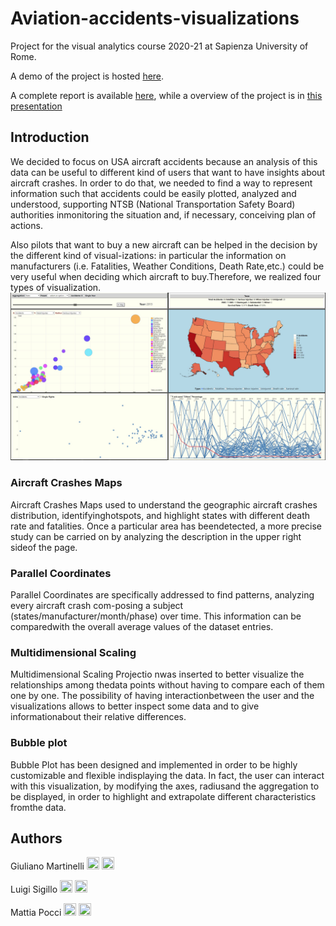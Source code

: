 # Aviation-accidents-visualizations
Project for the visual analytics course 2020-21 at Sapienza University of Rome. 

A demo of the project is hosted [here](https://luigisigillo.github.io/Aviation-accidents-visualizations/).

A complete report is available [here](legacy/Report.pdf), while a overview of the project is in [this presentation](legacy/USAaviationcrashes.pdf)

## Introduction
We decided to focus on USA aircraft accidents because an analysis of this data can be useful to different kind of users that want to have insights about aircraft crashes. In order to do that, we needed to find a way to represent information such that accidents could be easily plotted, analyzed and understood, supporting NTSB (National Transportation Safety Board) authorities inmonitoring the situation and, if necessary, conceiving plan of actions.

Also pilots that want to buy a new aircraft can be helped in the decision by the different kind of visual-izations: in particular the information on manufacturers (i.e.  Fatalities, Weather Conditions, Death Rate,etc.) could be very useful when deciding which aircraft to buy.Therefore, we realized four types of visualization.
![Contribution guidelines for this project](legacy/all.jpg)

### Aircraft Crashes Maps
Aircraft Crashes Maps used to understand the geographic aircraft crashes distribution, identifyinghotspots, and highlight states with different death rate and fatalities.  Once a particular area has beendetected, a more precise study can be carried on by analyzing the description in the upper right sideof the page.

### Parallel Coordinates
Parallel Coordinates are specifically addressed to find patterns, analyzing every aircraft crash com-posing a subject (states/manufacturer/month/phase) over time.  This information can be comparedwith the overall average values of the dataset entries.

### Multidimensional Scaling
Multidimensional Scaling Projectio nwas inserted to better visualize the relationships among thedata points without having to compare each of them one by one. The possibility of having interactionbetween the user and the visualizations allows to better inspect some data and to give informationabout their relative differences.

### Bubble plot

Bubble Plot has been designed and implemented in order to be highly customizable and flexible indisplaying the data.  In fact, the user can interact with this visualization, by modifying the axes, radiusand the aggregation to be displayed, in order to highlight and extrapolate different characteristics fromthe data.

## Authors 

Giuliano Martinelli [<img src="https://cdn4.iconfinder.com/data/icons/social-messaging-ui-color-shapes-2-free/128/social-linkedin-circle-512.png" width="20" height="20">](https://www.linkedin.com/in/giuliano-martinelli-20a9b2193/)
[<img src="https://upload.wikimedia.org/wikipedia/commons/9/91/Octicons-mark-github.svg" width="20" height="20">](https://github.com/g185)

Luigi Sigillo [<img src="https://cdn4.iconfinder.com/data/icons/social-messaging-ui-color-shapes-2-free/128/social-linkedin-circle-512.png" width="20" height="20">](https://www.linkedin.com/in/luigi-sigillo)
[<img src="https://upload.wikimedia.org/wikipedia/commons/9/91/Octicons-mark-github.svg" width="20" height="20">](https://github.com/LuigiSigillo/)

Mattia Pocci [<img src="https://cdn4.iconfinder.com/data/icons/social-messaging-ui-color-shapes-2-free/128/social-linkedin-circle-512.png" width="20" height="20">](https://www.linkedin.com/in/mattia-pocci-b96232187/)
[<img src="https://upload.wikimedia.org/wikipedia/commons/9/91/Octicons-mark-github.svg" width="20" height="20">](https://github.com/mattiapocci/)
